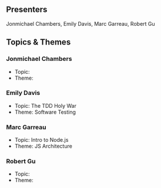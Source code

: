 ## Presenters

Jonmichael Chambers, Emily Davis, Marc Garreau, Robert Gu

## Topics & Themes

### Jonmichael Chambers

* Topic:
* Theme:

### Emily Davis

* Topic: The TDD Holy War
* Theme: Software Testing

### Marc Garreau

* Topic: Intro to Node.js
* Theme: JS Architecture

### Robert Gu

* Topic:
* Theme:
